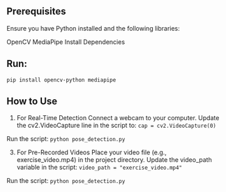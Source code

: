 ## Prerequisites
Ensure you have Python installed and the following libraries:

OpenCV
MediaPipe
Install Dependencies


## Run:
``pip install opencv-python mediapipe``

## How to Use
1. For Real-Time Detection
Connect a webcam to your computer.
Update the cv2.VideoCapture line in the script to:
``cap = cv2.VideoCapture(0)``

Run the script:
``python pose_detection.py``

3. For Pre-Recorded Videos
Place your video file (e.g., exercise_video.mp4) in the project directory.
Update the video_path variable in the script:
``video_path = "exercise_video.mp4"``

Run the script:
``python pose_detection.py``

